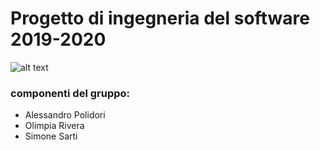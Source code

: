 # Progetto di ingegneria del software 2019-2020
![alt text](https://images-na.ssl-images-amazon.com/images/I/91irtho0CNL._SL1500_.jpg)

### componenti del gruppo:
* Alessandro Polidori
* Olimpia Rivera
* Simone Sarti
